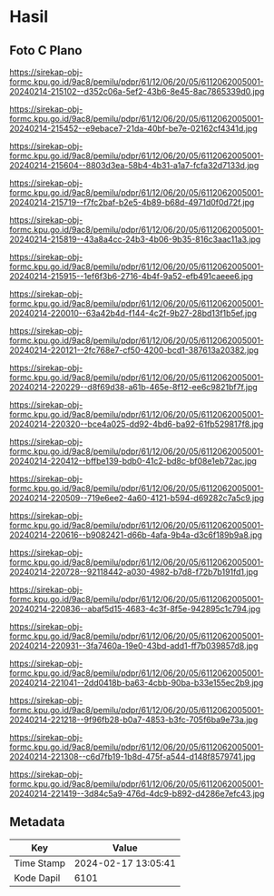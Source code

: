 # Hasil

## Foto C Plano

https://sirekap-obj-formc.kpu.go.id/9ac8/pemilu/pdpr/61/12/06/20/05/6112062005001-20240214-215102--d352c06a-5ef2-43b6-8e45-8ac7865339d0.jpg

https://sirekap-obj-formc.kpu.go.id/9ac8/pemilu/pdpr/61/12/06/20/05/6112062005001-20240214-215452--e9ebace7-21da-40bf-be7e-02162cf4341d.jpg

https://sirekap-obj-formc.kpu.go.id/9ac8/pemilu/pdpr/61/12/06/20/05/6112062005001-20240214-215604--8803d3ea-58b4-4b31-a1a7-fcfa32d7133d.jpg

https://sirekap-obj-formc.kpu.go.id/9ac8/pemilu/pdpr/61/12/06/20/05/6112062005001-20240214-215719--f7fc2baf-b2e5-4b89-b68d-4971d0f0d72f.jpg

https://sirekap-obj-formc.kpu.go.id/9ac8/pemilu/pdpr/61/12/06/20/05/6112062005001-20240214-215819--43a8a4cc-24b3-4b06-9b35-816c3aac11a3.jpg

https://sirekap-obj-formc.kpu.go.id/9ac8/pemilu/pdpr/61/12/06/20/05/6112062005001-20240214-215915--1ef6f3b6-2716-4b4f-9a52-efb491caeee6.jpg

https://sirekap-obj-formc.kpu.go.id/9ac8/pemilu/pdpr/61/12/06/20/05/6112062005001-20240214-220010--63a42b4d-f144-4c2f-9b27-28bd13f1b5ef.jpg

https://sirekap-obj-formc.kpu.go.id/9ac8/pemilu/pdpr/61/12/06/20/05/6112062005001-20240214-220121--2fc768e7-cf50-4200-bcd1-387613a20382.jpg

https://sirekap-obj-formc.kpu.go.id/9ac8/pemilu/pdpr/61/12/06/20/05/6112062005001-20240214-220229--d8f69d38-a61b-465e-8f12-ee6c9821bf7f.jpg

https://sirekap-obj-formc.kpu.go.id/9ac8/pemilu/pdpr/61/12/06/20/05/6112062005001-20240214-220320--bce4a025-dd92-4bd6-ba92-61fb529817f8.jpg

https://sirekap-obj-formc.kpu.go.id/9ac8/pemilu/pdpr/61/12/06/20/05/6112062005001-20240214-220412--bffbe139-bdb0-41c2-bd8c-bf08e1eb72ac.jpg

https://sirekap-obj-formc.kpu.go.id/9ac8/pemilu/pdpr/61/12/06/20/05/6112062005001-20240214-220509--719e6ee2-4a60-4121-b594-d69282c7a5c9.jpg

https://sirekap-obj-formc.kpu.go.id/9ac8/pemilu/pdpr/61/12/06/20/05/6112062005001-20240214-220616--b9082421-d66b-4afa-9b4a-d3c6f189b9a8.jpg

https://sirekap-obj-formc.kpu.go.id/9ac8/pemilu/pdpr/61/12/06/20/05/6112062005001-20240214-220728--92118442-a030-4982-b7d8-f72b7b191fd1.jpg

https://sirekap-obj-formc.kpu.go.id/9ac8/pemilu/pdpr/61/12/06/20/05/6112062005001-20240214-220836--abaf5d15-4683-4c3f-8f5e-942895c1c794.jpg

https://sirekap-obj-formc.kpu.go.id/9ac8/pemilu/pdpr/61/12/06/20/05/6112062005001-20240214-220931--3fa7460a-19e0-43bd-add1-ff7b039857d8.jpg

https://sirekap-obj-formc.kpu.go.id/9ac8/pemilu/pdpr/61/12/06/20/05/6112062005001-20240214-221041--2dd0418b-ba63-4cbb-90ba-b33e155ec2b9.jpg

https://sirekap-obj-formc.kpu.go.id/9ac8/pemilu/pdpr/61/12/06/20/05/6112062005001-20240214-221218--9f96fb28-b0a7-4853-b3fc-705f6ba9e73a.jpg

https://sirekap-obj-formc.kpu.go.id/9ac8/pemilu/pdpr/61/12/06/20/05/6112062005001-20240214-221308--c6d7fb19-1b8d-475f-a544-d148f8579741.jpg

https://sirekap-obj-formc.kpu.go.id/9ac8/pemilu/pdpr/61/12/06/20/05/6112062005001-20240214-221419--3d84c5a9-476d-4dc9-b892-d4286e7efc43.jpg


## Metadata

| Key        | Value               |
| ---------- | ------------------- |
| Time Stamp | 2024-02-17 13:05:41 |
| Kode Dapil | 6101                |



